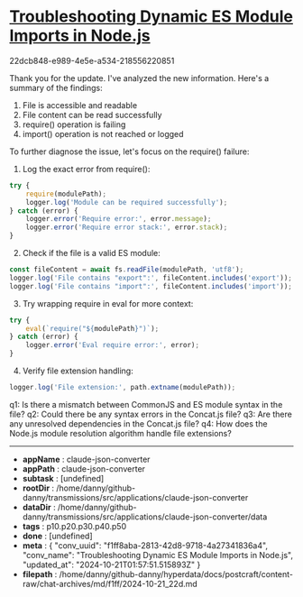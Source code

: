 # [Troubleshooting Dynamic ES Module Imports in Node.js](https://claude.ai/chat/f1ff8aba-2813-42d8-9718-4a27341836a4)

22dcb848-e989-4e5e-a534-218556220851

 Thank you for the update. I've analyzed the new information. Here's a summary of the findings:

1. File is accessible and readable
2. File content can be read successfully
3. require() operation is failing
4. import() operation is not reached or logged

To further diagnose the issue, let's focus on the require() failure:

1. Log the exact error from require():
```javascript
try {
    require(modulePath);
    logger.log('Module can be required successfully');
} catch (error) {
    logger.error('Require error:', error.message);
    logger.error('Require error stack:', error.stack);
}
```

2. Check if the file is a valid ES module:
```javascript
const fileContent = await fs.readFile(modulePath, 'utf8');
logger.log('File contains "export":', fileContent.includes('export'));
logger.log('File contains "import":', fileContent.includes('import'));
```

3. Try wrapping require in eval for more context:
```javascript
try {
    eval(`require("${modulePath}")`);
} catch (error) {
    logger.error('Eval require error:', error);
}
```

4. Verify file extension handling:
```javascript
logger.log('File extension:', path.extname(modulePath));
```

q1: Is there a mismatch between CommonJS and ES module syntax in the file?
q2: Could there be any syntax errors in the Concat.js file?
q3: Are there any unresolved dependencies in the Concat.js file?
q4: How does the Node.js module resolution algorithm handle file extensions?

---

* **appName** : claude-json-converter
* **appPath** : claude-json-converter
* **subtask** : [undefined]
* **rootDir** : /home/danny/github-danny/transmissions/src/applications/claude-json-converter
* **dataDir** : /home/danny/github-danny/transmissions/src/applications/claude-json-converter/data
* **tags** : p10.p20.p30.p40.p50
* **done** : [undefined]
* **meta** : {
  "conv_uuid": "f1ff8aba-2813-42d8-9718-4a27341836a4",
  "conv_name": "Troubleshooting Dynamic ES Module Imports in Node.js",
  "updated_at": "2024-10-21T01:57:51.515893Z"
}
* **filepath** : /home/danny/github-danny/hyperdata/docs/postcraft/content-raw/chat-archives/md/f1ff/2024-10-21_22d.md